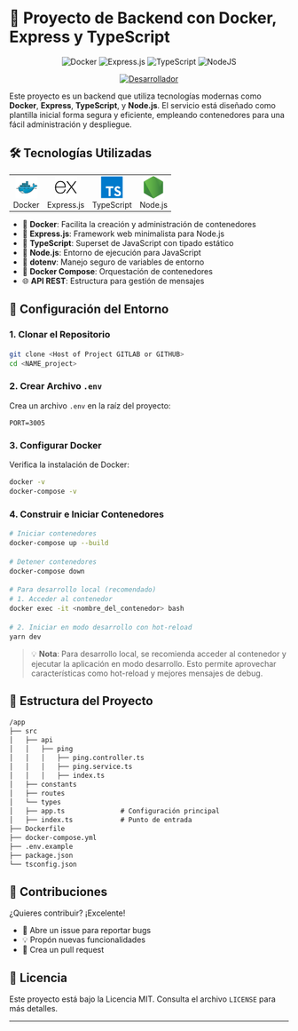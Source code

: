 # 🚀 Proyecto de Backend con Docker, Express y TypeScript

<div align="center">

![Docker](https://img.shields.io/badge/docker-%230db7ed.svg?style=for-the-badge&logo=docker&logoColor=white)
![Express.js](https://img.shields.io/badge/express.js-%23404d59.svg?style=for-the-badge&logo=express&logoColor=%2361DAFB)
![TypeScript](https://img.shields.io/badge/typescript-%23007ACC.svg?style=for-the-badge&logo=typescript&logoColor=white)
![NodeJS](https://img.shields.io/badge/node.js-6DA55F?style=for-the-badge&logo=node.js&logoColor=white)

<p align="center">
  <a href="https://github.com/yourusername">
    <img src="https://img.shields.io/badge/Desarrollado%20por-Alexander%20Suarez%20Rodriguez-blue?style=for-the-badge" alt="Desarrollador">
  </a>
</p>

</div>

Este proyecto es un backend que utiliza tecnologías modernas como **Docker**, **Express**, **TypeScript**, y **Node.js**. El servicio está diseñado como plantilla inicial  forma segura y eficiente, empleando contenedores para una fácil administración y despliegue.

## 🛠️ Tecnologías Utilizadas

<div align="center">
  <table>
    <tr>
      <td align="center">
        <img src="https://raw.githubusercontent.com/devicons/devicon/master/icons/docker/docker-original.svg" width="40" height="40" alt="Docker"/>
        <br>Docker
      </td>
      <td align="center">
        <img src="https://raw.githubusercontent.com/devicons/devicon/master/icons/express/express-original.svg" width="40" height="40" alt="Express.js"/>
        <br>Express.js
      </td>
      <td align="center">
        <img src="https://raw.githubusercontent.com/devicons/devicon/master/icons/typescript/typescript-original.svg" width="40" height="40" alt="TypeScript"/>
        <br>TypeScript
      </td>
      <td align="center">
        <img src="https://raw.githubusercontent.com/devicons/devicon/master/icons/nodejs/nodejs-original.svg" width="40" height="40" alt="Node.js"/>
        <br>Node.js
      </td>
    </tr>
  </table>
</div>

- 🐳 **Docker**: Facilita la creación y administración de contenedores
- 🚂 **Express.js**: Framework web minimalista para Node.js
- 📘 **TypeScript**: Superset de JavaScript con tipado estático
- 💚 **Node.js**: Entorno de ejecución para JavaScript
- 🔐 **dotenv**: Manejo seguro de variables de entorno
- 🎯 **Docker Compose**: Orquestación de contenedores
- 🌐 **API REST**: Estructura para gestión de mensajes

## 🚀 Configuración del Entorno

### 1. Clonar el Repositorio

```bash
git clone <Host of Project GITLAB or GITHUB>
cd <NAME_project>
```

### 2. Crear Archivo `.env`

Crea un archivo `.env` en la raíz del proyecto:

```plaintext
PORT=3005
```

### 3. Configurar Docker

Verifica la instalación de Docker:

```bash
docker -v
docker-compose -v
```

### 4. Construir e Iniciar Contenedores

```bash
# Iniciar contenedores
docker-compose up --build

# Detener contenedores
docker-compose down

# Para desarrollo local (recomendado)
# 1. Acceder al contenedor
docker exec -it <nombre_del_contenedor> bash

# 2. Iniciar en modo desarrollo con hot-reload
yarn dev
```

> 💡 **Nota**: Para desarrollo local, se recomienda acceder al contenedor y ejecutar la aplicación en modo desarrollo. Esto permite aprovechar características como hot-reload y mejores mensajes de debug.


## 📁 Estructura del Proyecto

```
/app
├── src
│   ├── api
│   │   ├── ping
│   │   │   ├── ping.controller.ts
│   │   │   ├── ping.service.ts
│   │   │   ├── index.ts
│   ├── constants
│   ├── routes
│   └── types
│   ├── app.ts              # Configuración principal
│   ├── index.ts            # Punto de entrada
├── Dockerfile
├── docker-compose.yml
├── .env.example
├── package.json
└── tsconfig.json
```

## 🤝 Contribuciones

¿Quieres contribuir? ¡Excelente! 
- 🐛 Abre un issue para reportar bugs
- 💡 Propón nuevas funcionalidades
- 🔀 Crea un pull request

## 📄 Licencia

Este proyecto está bajo la Licencia MIT. Consulta el archivo `LICENSE` para más detalles.

---
